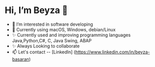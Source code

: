# Hi, I’m Beyza 👋

- 👀 I’m interested in software developing
- 🌱 Currently using macOS, Windows, debian/Linux
- ✨ Currently used and improving programming languages Java,Python,C#, C, Java Swing, ABAP
- ✨ Always Looking to collaborate 
- 📫 Let's contact -- [LinkedIn] (https://www.linkedin.com/in/beyza-basaran)

